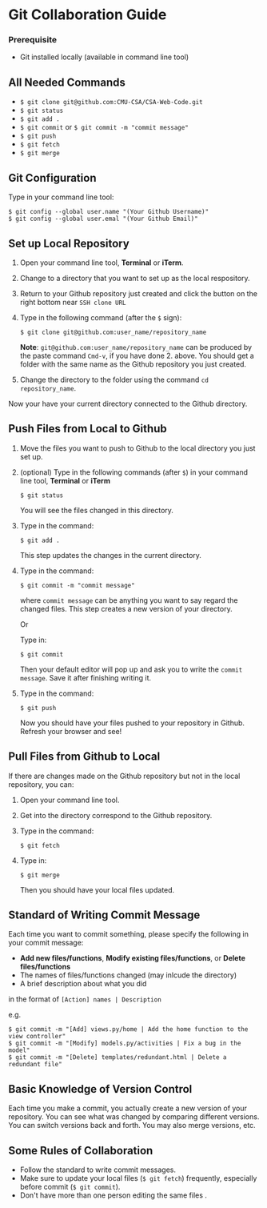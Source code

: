 # Git Collaboration Guide

### Prerequisite
- Git installed locally (available in command line tool)

## All Needed Commands
- `$ git clone git@github.com:CMU-CSA/CSA-Web-Code.git`
- `$ git status`
- `$ git add .`
- `$ git commit` or `$ git commit -m "commit message" `
- `$ git push`
- `$ git fetch`
- `$ git merge`

## Git Configuration

Type in your command line tool:

    $ git config --global user.name "(Your Github Username)"
    $ git config --global user.emal "(Your Github Email)"

## Set up Local Repository

1.  Open your command line tool, **Terminal** or **iTerm**.
2.  Change to a directory that you want to set up as the local respository.
3.  Return to your Github repository just created and click the button on the right bottom near `SSH clone URL`
4.  Type in the following command (after the `$` sign):
        
        $ git clone git@github.com:user_name/repository_name
    
    **Note**: `git@github.com:user_name/repository_name` can be produced by the paste command `Cmd-v`, if you have done 2. above.
    You should get a folder with the same name as the Github repository you just created.

5.  Change the directory to the folder using the command `cd repository_name`.  

Now your have your current directory connected to the Github directory.


## Push Files from Local to Github

1.  Move the files you want to push to Github to the local directory you just set up.
2.  (optional) Type in the following commands (after `$`) in your command line tool, **Terminal** or **iTerm**
    
        $ git status 
    
    You will see the files changed in this directory.

3.  Type in the command:
    
        $ git add .
    
    This step updates the changes in the current directory.

4.  Type in the command:
   
        $ git commit -m "commit message"
    
    where `commit message` can be anything you want to say regard the changed files.
    This step creates a new version of your directory.

    Or

    Type in:

        $ git commit

    Then your default editor will pop up and ask you to write the `commit message`. Save it after finishing writing it.

5.  Type in the command:
    
        $ git push
    
    Now you should have your files pushed to your repository in Github. Refresh your browser and see!


## Pull Files from Github to Local

If there are changes made on the Github repository but not in the local repository, you can:

1.  Open your command line tool.
2.  Get into the directory correspond to the Github repository.
3.  Type in the command:

        $ git fetch

4.  Type in:

        $ git merge

    Then you should have your local files updated.

## Standard of Writing Commit Message
Each time you want to commit something, please specify the following in your commit message:

- **Add new files/functions**, **Modify existing files/functions**, or **Delete files/functions**
- The names of files/functions changed (may inlcude the directory)
- A brief description about what you did

in the format of `[Action] names | Description`

e.g.
  
    $ git commit -m "[Add] views.py/home | Add the home function to the view controller"
    $ git commit -m "[Modify] models.py/activities | Fix a bug in the model"
    $ git commit -m "[Delete] templates/redundant.html | Delete a redundant file"

## Basic Knowledge of Version Control

Each time you make a commit, you actually create a new version of your repository. You can see what was changed by comparing different versions. You can switch versions back and forth. You may also merge versions, etc.

## Some Rules of Collaboration

- Follow the standard to write commit messages.
- Make sure to update your local files (`$ git fetch`) frequently, especially before commit (`$ git commit`).
- Don't have more than one person editing the same files .
